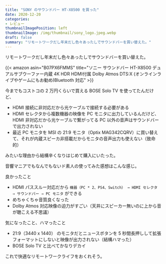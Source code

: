 ```yaml
---
title: "SONY のサウンドバー HT-X8500 を買った"
date: 2020-12-20
categories:
- レビュー
thumbnailImagePosition: left
thumbnailImage: /img/thumbnail/sony_logo.jpeg.webp
draft: false
summary: "リモートワークだし年末だし色々あったしでサウンドバーを買い替えた。"
---
```


リモートワークだし年末だし色々あったしでサウンドバーを買い替えた。

{{< amazon asin="B07PX6FMMS" title="ソニー サウンドバー HT-X8500 デュアルサブウーファー内蔵 4K HDR HDMI付属 Dolby Atmos DTS:X (オンラインライブやゲームにもお勧め)Bluetooth 対応" >}}

今までもコストコの 2 万円くらいで買える BOSE Solo TV を使ってたんだけど、

* HDMI 接続に非対応だから光ケーブルで接続する必要がある
* HDMI セレクタから複数機器の映像を PC モニタに出力しているんだけど、HDMI 非対応だから光ケーブルで繋がってる PC 以外の音声はサウンドバーで出力されない
* 最近 PC モニタを MSI の 21:9 モニタ（Optix MAG342CQRV）に買い替えて、それが内蔵スピーカ非搭載だからモニタの音声出力も使えない（致命的）

みたいな理由から結構辛くなりはじめて購入にいたった。

音響マニアでもなんでもないド素人の使ってみた感想はこんな感じ。

良かったこと

* HDMI パススルー対応だから `機器（PC * 2、PS4、Switch） → HDMI セレクタ → サウンドバー → PC モニタ` ができる
* めちゃくちゃ音質良くなった
* Dolby Atmos 対応映像の迫力がすごい（天井にスピーカー無いのに上から音が聴こえる不思議）

気になったこと、ハマったこと

* 21:9（3440 x 1440） のモニタだとニュースボタンを 5 秒間長押しして拡張フォーマットにしないと映像が出力されない（結構ハマった）
* BOSE Solo TV と比べてかなりデカイ

これで快適なリモートワークライフをおくれそう。